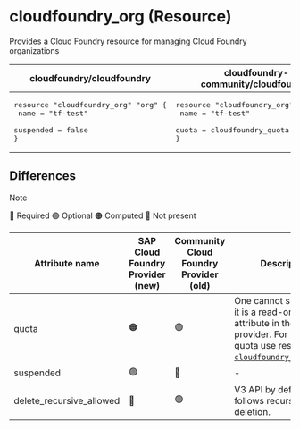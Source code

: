 # cloudfoundry_org (Resource)

Provides a Cloud Foundry resource for managing Cloud Foundry organizations


| cloudfoundry/cloudfoundry | cloudfoundry-community/cloudfoundry |
| -- | -- |
|  <pre>resource "cloudfoundry_org" "org" {</br>  name      = "tf-test"</br>  suspended = false</br>}</br></pre> |<pre>resource "cloudfoundry_org" "org" {</br>    name = "tf-test"</br>    quota = cloudfoundry_quota.runaway.id</br>}</br></pre> |

## Differences

> [!NOTE]  
> 🔵 Required  🟢 Optional 🟠 Computed  🔴 Not present

| Attribute name | SAP Cloud Foundry Provider (new)|  Community Cloud Foundry Provider (old) | Description |
| --- | --- | --- | --- |
| quota | 🟠| 🟢 | One cannot set quota as it is a read-only attribute in the current provider. For setting quota use resource [`cloudfoundry_org_quota`](/docs/resources/org_quota.md). |
| suspended | 🟢 | 🔴 | - |
| delete_recursive_allowed | 🔴 | 🟢 | V3 API by default follows recursive deletion. |
